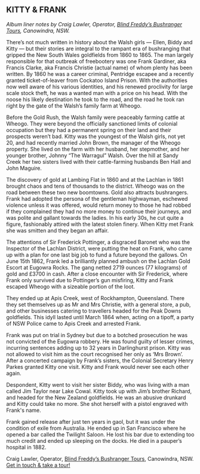## KITTY & FRANK
*Album liner notes by Craig Lawler, Operator, [Blind Freddy’s Bushranger Tours](http://www.blindfreddytours.com), Canowindra, NSW.*

There’s not much written in history about the Walsh girls — Ellen, Biddy and Kitty — but their
stories are integral to the rampant era of bushranging that gripped the New South Wales
goldfields from 1860 to 1865. The man largely responsible for that outbreak of freebootery was one Frank Gardiner, aka Francis Clarke, aka Francis Christie (actual name) of whom plenty has been written. By 1860 he was a career criminal, Pentridge escapee and a recently granted
ticket-of-leaver from Cockatoo Island Prison. With the authorities now well aware of his various identities, and his renewed proclivity for large scale stock theft, he was a wanted man with a price on his head. With the noose his likely destination he took to the road, and the road he took ran right by the gate of the Walsh’s family farm at Wheogo.

Before the Gold Rush, the Walsh family were peaceably farming cattle at Wheogo. They were
beyond the officially sanctioned limits of colonial occupation but they had a permanent spring on their land and their prospects weren’t bad. Kitty was the youngest of the Walsh girls, not yet 20, and had recently married John Brown, the manager of the Wheogo property. She lived on the farm with her husband, her stepmother, and her younger brother, Johnny “The Warragul” Walsh. Over the hill at Sandy Creek her two sisters lived with their cattle-farming husbands Ben Hall and John Maguire.

The discovery of gold at Lambing Flat in 1860 and at the Lachlan in 1861 brought chaos and
tens of thousands to the district. Wheogo was on the road between these two new boomtowns. Gold also attracts bushrangers. Frank had adopted the persona of the gentleman highwayman, eschewed violence unless it was offered, would return money to those he had robbed if they complained they had no more money to continue their journeys, and was polite and gallant towards the ladies. In his early 30s, he cut quite a figure, fashionably attired with the latest stolen finery. When Kitty met Frank she was smitten and they began an affair.

The attentions of Sir Frederick Pottinger, a disgraced Baronet who was the Inspector of the
Lachlan District, were putting the heat on Frank, who came up with a plan for one last big job to fund a future beyond the gallows. On June 15th 1862, Frank led a brilliantly planned ambush on the Lachlan Gold Escort at Eugowra Rocks. The gang netted 2719 ounces (77 kilograms) of
gold and £3700 in cash. After a close encounter with Sir Frederick, where Frank only survived
due to Pottinger’s gun misfiring, Kitty and Frank escaped Wheogo with a sizeable portion of the loot.

They ended up at Apis Creek, west of Rockhampton, Queensland. There they set themselves
up as Mr and Mrs Christie, with a general store, a pub, and other businesses catering to
travellers headed for the Peak Downs goldfields. This idyll lasted until March 1864 when, acting on a tipoff, a party of NSW Police came to Apis Creek and arrested Frank.

Frank was put on trial in Sydney but due to a botched prosecution he was not convicted of the
Eugowra robbery. He was found guilty of lesser crimes, incurring sentences adding up to 32
years in Darlinghurst prison. Kitty was not allowed to visit him as the court recognised her only
as ‘Mrs Brown’. After a concerted campaign by Frank’s sisters, the Colonial Secretary Henry
Parkes granted Kitty one visit. Kitty and Frank would never see each other again.

Despondent, Kitty went to visit her sister Biddy, who was living with a man called Jim Taylor
near Lake Cowal. Kitty took up with Jim’s brother Richard, and headed for the New Zealand
goldfields. He was an abusive drunkard and Kitty could take no more. She shot herself with a
pistol engraved with Frank's name.

Frank gained release after just ten years in gaol, but it was under the condition of exile from
Australia. He ended up in San Francisco where he opened a bar called the Twilight Saloon. He
lost his bar due to extending too much credit and ended up sleeping on the docks. He died in a pauper’s hospital in 1882.

Craig Lawler, Operator, [Blind Freddy’s Bushranger Tours](http://www.blindfreddytours.com), Canowindra, NSW. 
[Get in touch & take a tour!](http://www.blindfreddytours.com) 

